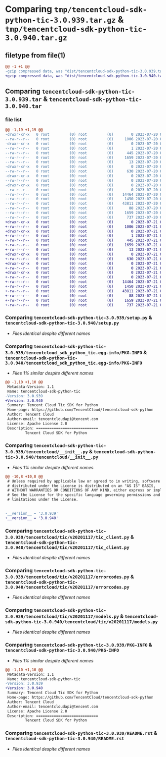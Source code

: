 # Comparing `tmp/tencentcloud-sdk-python-tic-3.0.939.tar.gz` & `tmp/tencentcloud-sdk-python-tic-3.0.940.tar.gz`

## filetype from file(1)

```diff
@@ -1 +1 @@
-gzip compressed data, was "dist/tencentcloud-sdk-python-tic-3.0.939.tar", last modified: Thu Jul 20 00:35:22 2023, max compression
+gzip compressed data, was "dist/tencentcloud-sdk-python-tic-3.0.940.tar", last modified: Fri Jul 21 00:51:22 2023, max compression
```

## Comparing `tencentcloud-sdk-python-tic-3.0.939.tar` & `tencentcloud-sdk-python-tic-3.0.940.tar`

### file list

```diff
@@ -1,19 +1,19 @@
-drwxr-xr-x   0 root         (0) root         (0)        0 2023-07-20 00:35:22.000000 tencentcloud-sdk-python-tic-3.0.939/
--rw-r--r--   0 root         (0) root         (0)     1006 2023-07-20 00:35:22.000000 tencentcloud-sdk-python-tic-3.0.939/setup.py
-drwxr-xr-x   0 root         (0) root         (0)        0 2023-07-20 00:35:22.000000 tencentcloud-sdk-python-tic-3.0.939/tencentcloud_sdk_python_tic.egg-info/
--rw-r--r--   0 root         (0) root         (0)        1 2023-07-20 00:35:22.000000 tencentcloud-sdk-python-tic-3.0.939/tencentcloud_sdk_python_tic.egg-info/dependency_links.txt
--rw-r--r--   0 root         (0) root         (0)      445 2023-07-20 00:35:22.000000 tencentcloud-sdk-python-tic-3.0.939/tencentcloud_sdk_python_tic.egg-info/SOURCES.txt
--rw-r--r--   0 root         (0) root         (0)     1659 2023-07-20 00:35:22.000000 tencentcloud-sdk-python-tic-3.0.939/tencentcloud_sdk_python_tic.egg-info/PKG-INFO
--rw-r--r--   0 root         (0) root         (0)       13 2023-07-20 00:35:22.000000 tencentcloud-sdk-python-tic-3.0.939/tencentcloud_sdk_python_tic.egg-info/top_level.txt
-drwxr-xr-x   0 root         (0) root         (0)        0 2023-07-20 00:35:22.000000 tencentcloud-sdk-python-tic-3.0.939/tencentcloud/
--rw-r--r--   0 root         (0) root         (0)      630 2023-07-20 00:35:22.000000 tencentcloud-sdk-python-tic-3.0.939/tencentcloud/__init__.py
-drwxr-xr-x   0 root         (0) root         (0)        0 2023-07-20 00:35:22.000000 tencentcloud-sdk-python-tic-3.0.939/tencentcloud/tic/
--rw-r--r--   0 root         (0) root         (0)        0 2023-07-20 00:35:22.000000 tencentcloud-sdk-python-tic-3.0.939/tencentcloud/tic/__init__.py
-drwxr-xr-x   0 root         (0) root         (0)        0 2023-07-20 00:35:22.000000 tencentcloud-sdk-python-tic-3.0.939/tencentcloud/tic/v20201117/
--rw-r--r--   0 root         (0) root         (0)        0 2023-07-20 00:35:22.000000 tencentcloud-sdk-python-tic-3.0.939/tencentcloud/tic/v20201117/__init__.py
--rw-r--r--   0 root         (0) root         (0)    14464 2023-07-20 00:35:22.000000 tencentcloud-sdk-python-tic-3.0.939/tencentcloud/tic/v20201117/tic_client.py
--rw-r--r--   0 root         (0) root         (0)     1450 2023-07-20 00:35:22.000000 tencentcloud-sdk-python-tic-3.0.939/tencentcloud/tic/v20201117/errorcodes.py
--rw-r--r--   0 root         (0) root         (0)    43811 2023-07-20 00:35:22.000000 tencentcloud-sdk-python-tic-3.0.939/tencentcloud/tic/v20201117/models.py
--rw-r--r--   0 root         (0) root         (0)       88 2023-07-20 00:35:22.000000 tencentcloud-sdk-python-tic-3.0.939/setup.cfg
--rw-r--r--   0 root         (0) root         (0)     1659 2023-07-20 00:35:22.000000 tencentcloud-sdk-python-tic-3.0.939/PKG-INFO
--rw-r--r--   0 root         (0) root         (0)      737 2023-07-20 00:35:22.000000 tencentcloud-sdk-python-tic-3.0.939/README.rst
+drwxr-xr-x   0 root         (0) root         (0)        0 2023-07-21 00:51:22.000000 tencentcloud-sdk-python-tic-3.0.940/
+-rw-r--r--   0 root         (0) root         (0)     1006 2023-07-21 00:51:22.000000 tencentcloud-sdk-python-tic-3.0.940/setup.py
+drwxr-xr-x   0 root         (0) root         (0)        0 2023-07-21 00:51:22.000000 tencentcloud-sdk-python-tic-3.0.940/tencentcloud_sdk_python_tic.egg-info/
+-rw-r--r--   0 root         (0) root         (0)        1 2023-07-21 00:51:22.000000 tencentcloud-sdk-python-tic-3.0.940/tencentcloud_sdk_python_tic.egg-info/dependency_links.txt
+-rw-r--r--   0 root         (0) root         (0)      445 2023-07-21 00:51:22.000000 tencentcloud-sdk-python-tic-3.0.940/tencentcloud_sdk_python_tic.egg-info/SOURCES.txt
+-rw-r--r--   0 root         (0) root         (0)     1659 2023-07-21 00:51:22.000000 tencentcloud-sdk-python-tic-3.0.940/tencentcloud_sdk_python_tic.egg-info/PKG-INFO
+-rw-r--r--   0 root         (0) root         (0)       13 2023-07-21 00:51:22.000000 tencentcloud-sdk-python-tic-3.0.940/tencentcloud_sdk_python_tic.egg-info/top_level.txt
+drwxr-xr-x   0 root         (0) root         (0)        0 2023-07-21 00:51:22.000000 tencentcloud-sdk-python-tic-3.0.940/tencentcloud/
+-rw-r--r--   0 root         (0) root         (0)      630 2023-07-21 00:51:22.000000 tencentcloud-sdk-python-tic-3.0.940/tencentcloud/__init__.py
+drwxr-xr-x   0 root         (0) root         (0)        0 2023-07-21 00:51:22.000000 tencentcloud-sdk-python-tic-3.0.940/tencentcloud/tic/
+-rw-r--r--   0 root         (0) root         (0)        0 2023-07-21 00:51:22.000000 tencentcloud-sdk-python-tic-3.0.940/tencentcloud/tic/__init__.py
+drwxr-xr-x   0 root         (0) root         (0)        0 2023-07-21 00:51:22.000000 tencentcloud-sdk-python-tic-3.0.940/tencentcloud/tic/v20201117/
+-rw-r--r--   0 root         (0) root         (0)        0 2023-07-21 00:51:22.000000 tencentcloud-sdk-python-tic-3.0.940/tencentcloud/tic/v20201117/__init__.py
+-rw-r--r--   0 root         (0) root         (0)    14464 2023-07-21 00:51:22.000000 tencentcloud-sdk-python-tic-3.0.940/tencentcloud/tic/v20201117/tic_client.py
+-rw-r--r--   0 root         (0) root         (0)     1450 2023-07-21 00:51:22.000000 tencentcloud-sdk-python-tic-3.0.940/tencentcloud/tic/v20201117/errorcodes.py
+-rw-r--r--   0 root         (0) root         (0)    43811 2023-07-21 00:51:22.000000 tencentcloud-sdk-python-tic-3.0.940/tencentcloud/tic/v20201117/models.py
+-rw-r--r--   0 root         (0) root         (0)       88 2023-07-21 00:51:22.000000 tencentcloud-sdk-python-tic-3.0.940/setup.cfg
+-rw-r--r--   0 root         (0) root         (0)     1659 2023-07-21 00:51:22.000000 tencentcloud-sdk-python-tic-3.0.940/PKG-INFO
+-rw-r--r--   0 root         (0) root         (0)      737 2023-07-21 00:51:22.000000 tencentcloud-sdk-python-tic-3.0.940/README.rst
```

### Comparing `tencentcloud-sdk-python-tic-3.0.939/setup.py` & `tencentcloud-sdk-python-tic-3.0.940/setup.py`

 * *Files identical despite different names*

### Comparing `tencentcloud-sdk-python-tic-3.0.939/tencentcloud_sdk_python_tic.egg-info/PKG-INFO` & `tencentcloud-sdk-python-tic-3.0.940/tencentcloud_sdk_python_tic.egg-info/PKG-INFO`

 * *Files 1% similar despite different names*

```diff
@@ -1,10 +1,10 @@
 Metadata-Version: 1.1
 Name: tencentcloud-sdk-python-tic
-Version: 3.0.939
+Version: 3.0.940
 Summary: Tencent Cloud Tic SDK for Python
 Home-page: https://github.com/TencentCloud/tencentcloud-sdk-python
 Author: Tencent Cloud
 Author-email: tencentcloudapi@tencent.com
 License: Apache License 2.0
 Description: ============================
         Tencent Cloud SDK for Python
```

### Comparing `tencentcloud-sdk-python-tic-3.0.939/tencentcloud/__init__.py` & `tencentcloud-sdk-python-tic-3.0.940/tencentcloud/__init__.py`

 * *Files 1% similar despite different names*

```diff
@@ -10,8 +10,8 @@
 # Unless required by applicable law or agreed to in writing, software
 # distributed under the License is distributed on an "AS IS" BASIS,
 # WITHOUT WARRANTIES OR CONDITIONS OF ANY KIND, either express or implied.
 # See the License for the specific language governing permissions and
 # limitations under the License.
 
 
-__version__ = '3.0.939'
+__version__ = '3.0.940'
```

### Comparing `tencentcloud-sdk-python-tic-3.0.939/tencentcloud/tic/v20201117/tic_client.py` & `tencentcloud-sdk-python-tic-3.0.940/tencentcloud/tic/v20201117/tic_client.py`

 * *Files identical despite different names*

### Comparing `tencentcloud-sdk-python-tic-3.0.939/tencentcloud/tic/v20201117/errorcodes.py` & `tencentcloud-sdk-python-tic-3.0.940/tencentcloud/tic/v20201117/errorcodes.py`

 * *Files identical despite different names*

### Comparing `tencentcloud-sdk-python-tic-3.0.939/tencentcloud/tic/v20201117/models.py` & `tencentcloud-sdk-python-tic-3.0.940/tencentcloud/tic/v20201117/models.py`

 * *Files identical despite different names*

### Comparing `tencentcloud-sdk-python-tic-3.0.939/PKG-INFO` & `tencentcloud-sdk-python-tic-3.0.940/PKG-INFO`

 * *Files 1% similar despite different names*

```diff
@@ -1,10 +1,10 @@
 Metadata-Version: 1.1
 Name: tencentcloud-sdk-python-tic
-Version: 3.0.939
+Version: 3.0.940
 Summary: Tencent Cloud Tic SDK for Python
 Home-page: https://github.com/TencentCloud/tencentcloud-sdk-python
 Author: Tencent Cloud
 Author-email: tencentcloudapi@tencent.com
 License: Apache License 2.0
 Description: ============================
         Tencent Cloud SDK for Python
```

### Comparing `tencentcloud-sdk-python-tic-3.0.939/README.rst` & `tencentcloud-sdk-python-tic-3.0.940/README.rst`

 * *Files identical despite different names*

